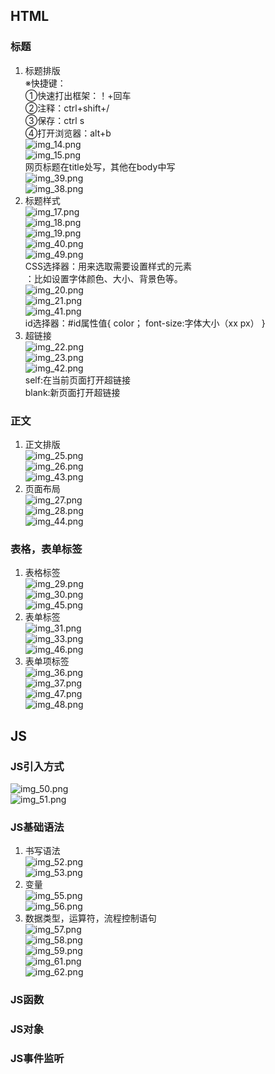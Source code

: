 ##  HTML  

###  标题  
1.  标题排版  
※快捷键：  
    ①快速打出框架：！+回车  
    ②注释：ctrl+shift+/  
    ③保存：ctrl s   
    ④打开浏览器：alt+b         
![img_14.png](img_14.png)   
![img_15.png](img_15.png)   
网页标题在title处写，其他在body中写  
![img_39.png](img_39.png)  
![img_38.png](img_38.png)  
2.  标题样式  
![img_17.png](img_17.png)   
![img_18.png](img_18.png)  
![img_19.png](img_19.png)  
![img_40.png](img_40.png)  
![img_49.png](img_49.png)  
CSS选择器：用来选取需要设置样式的元素  
<span>：比如设置字体颜色、大小、背景色等。  
![img_20.png](img_20.png)  
![img_21.png](img_21.png)  
![img_41.png](img_41.png)  
id选择器：#id属性值{
             color；
             font-size:字体大小（xx px）
            }
3.  超链接  
![img_22.png](img_22.png)  
![img_23.png](img_23.png)  
![img_42.png](img_42.png)  
self:在当前页面打开超链接  
blank:新页面打开超链接  
###  正文  
1.  正文排版  
![img_25.png](img_25.png)   
![img_26.png](img_26.png)  
![img_43.png](img_43.png)  
2.  页面布局  
![img_27.png](img_27.png)   
![img_28.png](img_28.png)  
![img_44.png](img_44.png)  
###  表格，表单标签  
1.  表格标签  
![img_29.png](img_29.png)  
![img_30.png](img_30.png)  
![img_45.png](img_45.png)  
2.  表单标签  
![img_31.png](img_31.png)  
![img_33.png](img_33.png)  
![img_46.png](img_46.png)  
3.  表单项标签  
![img_36.png](img_36.png)  
![img_37.png](img_37.png)  
![img_47.png](img_47.png)  
![img_48.png](img_48.png)  

##  JS  

###  JS引入方式  
![img_50.png](img_50.png)  
![img_51.png](img_51.png)  

###  JS基础语法   
1.  书写语法  
![img_52.png](img_52.png)  
![img_53.png](img_53.png)  
2.  变量  
![img_55.png](img_55.png)   
![img_56.png](img_56.png)  
3.  数据类型，运算符，流程控制语句  
![img_57.png](img_57.png)  
![img_58.png](img_58.png)  
![img_59.png](img_59.png)  
![img_61.png](img_61.png)  
![img_62.png](img_62.png)  

###  JS函数   

###  JS对象   

###  JS事件监听   

  

 
  


  

  






















